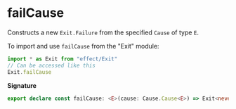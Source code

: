 # failCause

Constructs a new `Exit.Failure` from the specified `Cause` of type `E`.

To import and use `failCause` from the "Exit" module:

```ts
import * as Exit from "effect/Exit"
// Can be accessed like this
Exit.failCause
```

**Signature**

```ts
export declare const failCause: <E>(cause: Cause.Cause<E>) => Exit<never, E>
```
